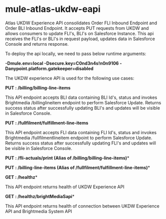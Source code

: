 # mule-atlas-ukdw-eapi

Atlas UKDW Experience API consolidates Order FLI Inbound Endpoint and Order BLI Inbound Endpoint.
It accepts PUT requests from UKDW and allows consumers to update FLI's, BLI's on Salesforce Instance.
This api receives the FLI's or BLI's in request payload, updates data in Salesforce Console and returns response.

To deploy the api locally, we need to pass below runtime arguments:

**-Dmule.env=local -Dsecure.key=C0nd3n4s!n0n9106 -Danypoint.platform.gatekeeper=disabled**

The UKDW experience API is used for the following use cases:

**PUT : /billing/billing-line-items**

This API endpoint accepts BLI data containing BLI Id's, status and invokes Brightmedia /billinglineitem endpoint to perform Salesforce Update.
Returns success status after successfully updating BLI's and updates will be visible in Salesforce Console.

**PUT : /fullfilment/fulfillment-line-items**

This API endpoint accepts FLI data containing FLI Id's, status and invokes Brightmedia /fullfilmentlineitem endpoint to perform Salesforce Update.
Returns success status after successfully updating FLI's and updates will be visible in Salesforce Console.

**PUT : /fli-actuals/print (Alias of /billing/billing-line-items)***

**PUT : /billing-line-items (Alias of /fullfilment/fulfillment-line-items)***

**GET : /healthz***

This API endpoint returns health of UKDW Experience API

**GET : /healthz/brightMediaSapi***

This API endpoint returns health of connection between UKDW Experience API and Brightmedia System API
